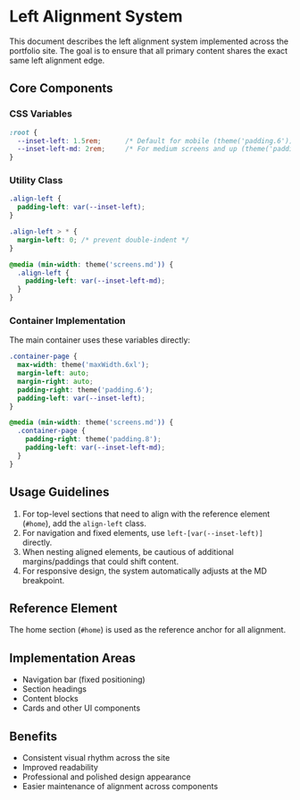 # Left Alignment System

This document describes the left alignment system implemented across the portfolio site. The goal is to ensure that all primary content shares the exact same left alignment edge.

## Core Components

### CSS Variables

```css
:root {
  --inset-left: 1.5rem;      /* Default for mobile (theme('padding.6')) */
  --inset-left-md: 2rem;     /* For medium screens and up (theme('padding.8')) */
}
```

### Utility Class

```css
.align-left {
  padding-left: var(--inset-left);
}

.align-left > * {
  margin-left: 0; /* prevent double-indent */
}

@media (min-width: theme('screens.md')) {
  .align-left {
    padding-left: var(--inset-left-md);
  }
}
```

### Container Implementation

The main container uses these variables directly:

```css
.container-page { 
  max-width: theme('maxWidth.6xl');
  margin-left: auto;
  margin-right: auto;
  padding-right: theme('padding.6');
  padding-left: var(--inset-left);
}

@media (min-width: theme('screens.md')) {
  .container-page { 
    padding-right: theme('padding.8');
    padding-left: var(--inset-left-md);
  }
}
```

## Usage Guidelines

1. For top-level sections that need to align with the reference element (`#home`), add the `align-left` class.
2. For navigation and fixed elements, use `left-[var(--inset-left)]` directly.
3. When nesting aligned elements, be cautious of additional margins/paddings that could shift content.
4. For responsive design, the system automatically adjusts at the MD breakpoint.

## Reference Element

The home section (`#home`) is used as the reference anchor for all alignment.

## Implementation Areas

- Navigation bar (fixed positioning)
- Section headings 
- Content blocks
- Cards and other UI components

## Benefits

- Consistent visual rhythm across the site
- Improved readability
- Professional and polished design appearance
- Easier maintenance of alignment across components
